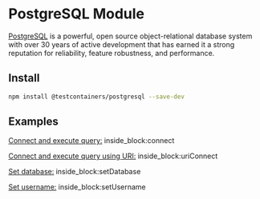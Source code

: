 # PostgreSQL Module

[PostgreSQL](https://www.postgresql.org/) is a powerful, open source object-relational database system with over 30 years of active development that has earned it a strong reputation for reliability, feature robustness, and performance.

## Install

```bash
npm install @testcontainers/postgresql --save-dev
```

## Examples

<!--codeinclude-->
[Connect and execute query:](../../packages/modules/postgresql/src/postgresql-container.test.ts) inside_block:connect
<!--/codeinclude-->

<!--codeinclude-->
[Connect and execute query using URI:](../../packages/modules/postgresql/src/postgresql-container.test.ts) inside_block:uriConnect
<!--/codeinclude-->

<!--codeinclude-->
[Set database:](../../packages/modules/postgresql/src/postgresql-container.test.ts) inside_block:setDatabase
<!--/codeinclude-->

<!--codeinclude-->
[Set username:](../../packages/modules/postgresql/src/postgresql-container.test.ts) inside_block:setUsername
<!--/codeinclude-->
